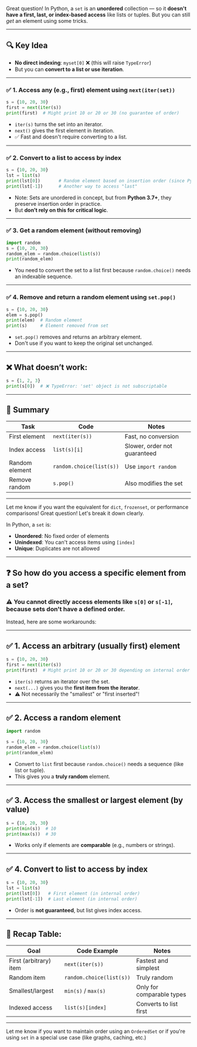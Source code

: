 Great question! In Python, a `set` is an **unordered** collection — so it **doesn't have a first, last, or index-based access** like lists or tuples. But you can still *get* an element using some tricks.

---

## 🔍 Key Idea

* **No direct indexing**: `myset[0]` ❌ (this will raise `TypeError`)
* But you can **convert to a list or use iteration**.

---

### ✅ 1. **Access any (e.g., first) element using `next(iter(set))`**

```python
s = {10, 20, 30}
first = next(iter(s))
print(first)  # Might print 10 or 20 or 30 (no guarantee of order)
```

* `iter(s)` turns the set into an iterator.
* `next()` gives the first element in iteration.
* ✅ Fast and doesn't require converting to a list.

---

### ✅ 2. **Convert to a list to access by index**

```python
s = {10, 20, 30}
lst = list(s)
print(lst[0])       # Random element based on insertion order (since Python 3.7)
print(lst[-1])      # Another way to access "last"
```

* Note: Sets are unordered in concept, but from **Python 3.7+**, they preserve insertion order in practice.
* But **don’t rely on this for critical logic**.

---

### ✅ 3. **Get a random element (without removing)**

```python
import random
s = {10, 20, 30}
random_elem = random.choice(list(s))
print(random_elem)
```

* You need to convert the set to a list first because `random.choice()` needs an indexable sequence.

---

### ✅ 4. **Remove and return a random element using `set.pop()`**

```python
s = {10, 20, 30}
elem = s.pop()
print(elem)  # Random element
print(s)     # Element removed from set
```

* `set.pop()` removes and returns an arbitrary element.
* Don't use if you want to keep the original set unchanged.

---

## ❌ What **doesn’t** work:

```python
s = {1, 2, 3}
print(s[0])  # ❌ TypeError: 'set' object is not subscriptable
```

---

## 🧠 Summary

| Task           | Code                     | Notes                        |
| -------------- | ------------------------ | ---------------------------- |
| First element  | `next(iter(s))`          | Fast, no conversion          |
| Index access   | `list(s)[i]`             | Slower, order not guaranteed |
| Random element | `random.choice(list(s))` | Use `import random`          |
| Remove random  | `s.pop()`                | Also modifies the set        |

---

Let me know if you want the equivalent for `dict`, `frozenset`, or performance comparisons!
Great question! Let's break it down clearly.

In Python, a `set` is:

* **Unordered**: No fixed order of elements
* **Unindexed**: You can't access items using `[index]`
* **Unique**: Duplicates are not allowed

---

## ❓ So how do you access a specific element from a set?

### ⚠️ You **cannot** directly access elements like `s[0]` or `s[-1]`, because sets don't have a defined order.

Instead, here are some workarounds:

---

## ✅ 1. **Access an arbitrary (usually first) element**

```python
s = {10, 20, 30}
first = next(iter(s))
print(first)  # Might print 10 or 20 or 30 depending on internal order
```

* `iter(s)` returns an iterator over the set.
* `next(...)` gives you the **first item from the iterator**.
* ⚠️ Not necessarily the "smallest" or "first inserted"!

---

## ✅ 2. **Access a random element**

```python
import random

s = {10, 20, 30}
random_elem = random.choice(list(s))
print(random_elem)
```

* Convert to `list` first because `random.choice()` needs a sequence (like list or tuple).
* This gives you a **truly random** element.

---

## ✅ 3. **Access the smallest or largest element (by value)**

```python
s = {10, 20, 30}
print(min(s))  # 10
print(max(s))  # 30
```

* Works only if elements are **comparable** (e.g., numbers or strings).

---

## ✅ 4. **Convert to list to access by index**

```python
s = {10, 20, 30}
lst = list(s)
print(lst[0])   # First element (in internal order)
print(lst[-1])  # Last element (in internal order)
```

* Order is **not guaranteed**, but list gives index access.

---

## 🔁 Recap Table:

| Goal                   | Code Example             | Notes                     |
| ---------------------- | ------------------------ | ------------------------- |
| First (arbitrary) item | `next(iter(s))`          | Fastest and simplest      |
| Random item            | `random.choice(list(s))` | Truly random              |
| Smallest/largest       | `min(s)` / `max(s)`      | Only for comparable types |
| Indexed access         | `list(s)[index]`         | Converts to list first    |

---

Let me know if you want to maintain order using an `OrderedSet` or if you're using `set` in a special use case (like graphs, caching, etc.)
